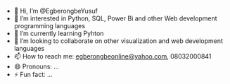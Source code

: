 - 👋 Hi, I’m @EgberongbeYusuf
- 👀 I’m interested in Python, SQL, Power Bi and other Web development programming languages
- 🌱 I’m currently learning Pyhton
- 💞️ I’m looking to collaborate on other visualization and web development languages
- 📫 How to reach me: egberongbeonline@yahoo.com, 08032000841
- 😄 Pronouns: ...
- ⚡ Fun fact: ...

<!---
EgberongbeYusuf/EgberongbeYusuf is a ✨ special ✨ repository because its `README.md` (this file) appears on your GitHub profile.
You can click the Preview link to take a look at your changes.
--->
